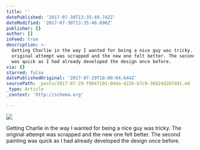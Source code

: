 ```yaml
---
title: ''
datePublished: '2017-07-30T13:35:49.742Z'
dateModified: '2017-07-30T13:35:46.696Z'
publisher: {}
author: []
inFeed: true
description: >-
  Getting Charlie in the way I wanted for being a nice guy was tricky. The
  original attempt was scrapped and the new one felt better. The second painting
  was quick as I had already developed the design once before.
via: {}
starred: false
datePublishedOriginal: '2017-07-29T18:00:04.644Z'
sourcePath: _posts/2017-07-29-f9847191-04da-4226-b7c9-36b24d2b7d41.md
_type: Article
_context: 'http://schema.org'

---
```

![](https://the-grid-user-content.s3-us-west-2.amazonaws.com/0f8593a1-0eb1-41fb-ab07-771e5c04eb02.jpg)

Getting Charlie in the way I wanted for being a nice guy was tricky. The original attempt was scrapped and the new one felt better. The second painting was quick as I had already developed the design once before.